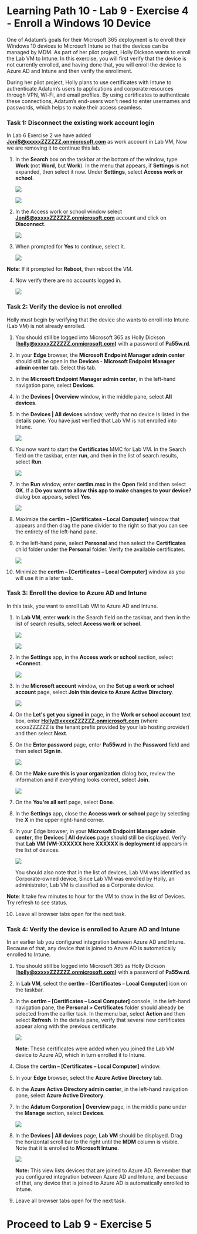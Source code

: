 # Learning Path 10 - Lab 9 - Exercise 4 - Enroll a Windows 10 Device

One of Adatum’s goals for their Microsoft 365 deployment is to enroll their Windows 10 devices to Microsoft Intune so that the devices can be managed by MDM. As part of her pilot project, Holly Dickson wants to enroll the Lab VM to Intune. In this exercise, you will first verify that the device is not currently enrolled, and having done that, you will enroll the device to Azure AD and Intune and then verify the enrollment. 

During her pilot project, Holly plans to use certificates with Intune to authenticate Adatum’s users to applications and corporate resources through VPN, Wi-Fi, and email profiles. By using certificates to authenticate these connections, Adatum’s end-users won't need to enter usernames and passwords, which helps to make their access seamless. 

### Task 1: Disconnect the existing work account login

In Lab 6 Exercise 2 we have added **JoniS@xxxxxZZZZZZ.onmicrosoft.com** as work account in Lab VM, Now we are removing it to continue this lab.

1. In the **Search** box on the taskbar at the bottom of the window, type **Work** (not **Word**, but **Work**). In the menu that appears, if **Settings** is not expanded, then select it now. Under **Settings**, select **Access work or school**.

	![](images/wip13.png)

	![](images/wip14.png)

2. In the Access work or school window select **JoniS@xxxxxZZZZZZ.onmicrosoft.com** account and click on **Disconnect**.

	![](images/ew5.png)

3. When prompted for **Yes** to continue, select it.

	![](images/ew6.png)

  **Note**: If it prompted for **Reboot**, then reboot the VM.

4. Now verify there are no accounts logged in.

	![](images/ew7.png)

### Task 2: Verify the device is not enrolled

Holly must begin by verifying that the device she wants to enroll into Intune (Lab VM) is not already enrolled. 

1.  You should still be logged into Microsoft 365 as Holly Dickson (**holly@xxxxxZZZZZZ.onmicrosoft.com)** with a password of **Pa55w.rd**.

2. In your **Edge** browser, the **Microsoft Endpoint Manager admin center** should still be open in the **Devices - Microsoft Endpoint Manager admin center** tab. Select this tab.

3. In the **Microsoft Endpoint Manager admin center**, in the left-hand navigation pane, select **Devices**.

4. In the **Devices | Overview** window, in the middle pane, select **All devices**.

5. In the **Devices | All devices** window, verify that no device is listed in the details pane. You have just verified that Lab VM is not enrolled into Intune. <br/>

	![](images/ew1.png)

6. You now want to start the **Certificates** MMC for Lab VM. In the Search field on the taskbar, enter **run**, and then in the list of search results, select **Run**.

	![](images/ew2.png)

7. In the **Run** window, enter **certlm.msc** in the **Open** field and then select **OK**. If a **Do you want to allow this app to make changes to your device?** dialog box appears, select **Yes**.

	![](images/ew3.png)

8. Maximize the **certlm – [Certificates – Local Computer]** window that appears and then drag the pane divider to the right so that you can see the entirety of the left-hand pane. 

9. In the left-hand pane, select **Personal** and then select the **Certificates** child folder under the **Personal** folder. Verify the available certificates. 

	![](images/ew4.png)

10. Minimize the **certlm – [Certificates – Local Computer]** window as you will use it in a later task.

### Task 3: Enroll the device to Azure AD and Intune

In this task, you want to enroll Lab VM to Azure AD and Intune.

1. In **Lab VM**, enter **work** in the Search field on the taskbar, and then in the list of search results, select **Access work or school**.

	![](images/wip13.png)

	![](images/wip14.png)

2. In the **Settings** app, in the **Access work or school** section, select **+Connect**.

	![](images/ew8.png)

3. In the **Microsoft account** window, on the **Set up a work or school account** page, select **Join this device to Azure Active Directory**.

	![](images/ew9.png)

4. On the **Let's get you signed in** page, in the **Work or school account** text box, enter **Holly@xxxxxZZZZZZ.onmicrosoft.com** (where xxxxxZZZZZZ is the tenant prefix provided by your lab hosting provider) and then select **Next**.

5. On the **Enter password** page, enter **Pa55w.rd** in the **Password** field and then select **Sign in**.

	![](images/ew10.png)

6. On the **Make sure this is your organization** dialog box, review the information and if everything looks correct, select **Join**.

	![](images/ew11.png)

7. On the **You're all set!** page, select **Done**.

8. In the **Settings** app, close the **Access work or school** page by selecting the **X** in the upper right-hand corner.

9. In your Edge browser, in your **Microsoft Endpoint Manager admin center**, the **Devices | All devices** page should still be displayed. Verify that **Lab VM (VM-XXXXXX here XXXXXX is deployment id** appears in the list of devices. <br/>

	![](images/ew12.png)

   You should also note that in the list of devices, Lab VM was identified as Corporate-owned device, Since Lab VM was enrolled by Holly, an administrator, Lab VM is classified as a Corporate device. <br/>

  **Note**: It take few minutes to hour for the VM to show in the list of Devices. Try refresh to see status.

10. Leave all browser tabs open for the next task.

### Task 4: Verify the device is enrolled to Azure AD and Intune

In an earlier lab you configured integration between Azure AD and Intune. Because of that, any device that is joined to Azure AD is automatically enrolled to Intune.

1. You should still be logged into Microsoft 365 as Holly Dickson (**holly@xxxxxZZZZZZ.onmicrosoft.com)** with a password of **Pa55w.rd**.

2. In **Lab VM**, select the **certlm – [Certificates – Local Computer]** icon on the taskbar.

3. In the **certlm – [Certificates – Local Computer]** console, in the left-hand navigation pane, the **Personal > Certificates** folder should already be selected from the earlier task. In the menu bar, select **Action** and then select **Refresh**. In the details pane, verify that several new certificates appear along with the previous certificate. <br/>

	![](images/ew13.png)

    **Note**: These certificates were added when you joined the Lab VM device to Azure AD, which in turn enrolled it to Intune.

4. Close the **certlm – [Certificates – Local Computer]** window. 

5. In your **Edge** browser, select the **Azure Active Directory** tab.

6. In the **Azure Active Directory admin center**, in the left-hand navigation pane, select **Azure Active Directory**. 

7. In the **Adatum Corporation | Overview** page, in the middle pane under the **Manage** section, select **Devices**.

	![](images/ew14.png)

8. In the **Devices | All devices** page, **Lab VM** should be displayed. Drag the horizontal scroll bar to the right until the **MDM** column is visible. Note that it is enrolled to **Microsoft Intune**.  <br/>

	![](images/ew15.png)

    **Note:** This view lists devices that are joined to Azure AD. Remember that you configured integration between Azure AD and Intune, and because of that, any device that is joined to Azure AD is automatically enrolled to Intune.

9. Leave all browser tabs open for the next task.


# Proceed to Lab 9 - Exercise 5
